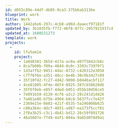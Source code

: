 ```yaml
---
id: d055c89e-44df-4b05-9ca3-375b6ab3136e
blueprint: work
title: Work
author: 1442a5e6-297c-4cb8-a98d-daaecf97181f
updated_by: 3b1835fb-f772-46f8-877c-2057921937cd
updated_at: 1680531273
template: work
projects:
  -
    id: lfu5om1m
    project:
      - 1a8d8381-365d-417a-ac0a-407f5042cb8c
      - 8ca7b00b-f09a-4644-8c0c-3393c73970f1
      - 1d3affb2-9451-4dac-8732-c420312e3058
      - c7ff6f6e-a351-48cc-8e4b-30c9b3427c89
      - 35f10f42-fc27-4d42-9098-b0446acbf117
      - 4ce81005-4f4e-46f4-8925-387c658620db
      - 35f6f8eb-e857-4ded-b051-d55b10d56ce5
      - 7e091b50-d120-4cf6-a2c2-28c241d1d426
      - 7a461e86-b75b-4904-b8c8-5637fcc7e42f
      - 2369e15e-6602-421f-8535-5a246008b625
      - c80a364c-ddcf-4031-a987-ea173f5ccf81
      - 2f8a3b25-c3c1-4b41-bd12-26c59f091726
      - 46a5607e-7749-4af1-804a-9a65d0f8d9a1
---
```

